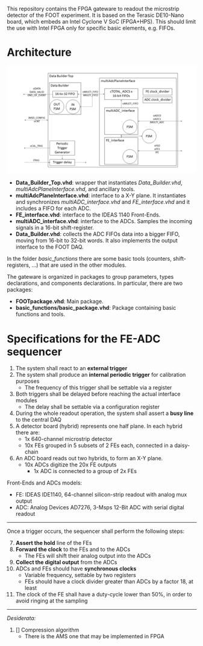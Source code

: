 This repository contains the FPGA gateware to readout the microstrip detector of the FOOT experiment. It is based on the Terasic DE10-Nano board, which embeds an Intel Cyclone V SoC (FPGA+HPS). This should limit the use with Intel FPGA only for specific basic elements, e.g. FIFOs.

# Architecture
![MSD Block Diagram](./doc/img/msdintf_block_diagram.png)

- **Data_Builder_Top.vhd**: wrapper that instantiates *Data_Builder.vhd*, *multiAdcPlaneInterface.vhd*, and ancillary tools.
- **multiAdcPlaneInterface.vhd**: interface to a X-Y plane. It instantiates and synchronizes *multiADC_interface.vhd* and *FE_interface.vhd* and it includes a FIFO for each ADC.
- **FE_interface.vhd**: interface to the IDEAS 1140 Front-Ends.
- **multiADC_interface.vhd**: interface to the ADCs. Samples the incoming signals in a 16-bit shift-register.
- **Data_Builder.vhd**: collects the ADC FIFOs data into a bigger FIFO, moving from 16-bit to 32-bit words. It also implements the output interface to the FOOT DAQ.

In the folder *basic_functions* there are some basic tools (counters, shift-registers, ...) that are used in the other modules.

The gateware is organized in packages to group parameters, types declarations, and components declarations. In particular, there are two packages:

- **FOOTpackage.vhd**: Main package.
- **basic_functions/basic_package.vhd**: Package containing basic functions and tools.


# Specifications for the FE-ADC sequencer

1. The system shall react to an **external trigger**
2. The system shall produce an **internal periodic trigger** for calibration purposes
    - The frequency of this trigger shall be settable via a register
3. Both triggers shall be delayed before reaching the actual interface modules
    - The delay shall be settable via a configuration register
4. During the whole readout operation, the system shall assert a **busy line** to the central DAQ
5. A detector board (hybrid) represents one half plane. In each hybrid there are:
    - 1x 640-channel microstrip detector
    - 10x FEs grouped in 5 subsets of 2 FEs each, connected in a daisy-chain
6. An ADC board reads out two hybrids, to form an X-Y plane.
    - 10x ADCs digitize the 20x FE outputs
        - 1x ADC is connected to a group of 2x FEs

Front-Ends and ADCs models:

- FE: IDEAS IDE1140, 64-channel silicon-strip readout with analog mux output
- ADC: Analog Devices AD7276, 3-Msps 12-Bit ADC with serial digital readout

---
Once a trigger occurs, the sequencer shall perform the following steps:

7. **Assert the hold** line of the FEs
8. **Forward the clock** to the FEs and to the ADCs
    - The FEs will shift their analog output into the ADCs
9. **Collect the digital output** from the ADCs
10. ADCs and FEs should have **synchronous clocks**
    - Variable frequency, settable by two registers
    - FEs should have a clock divider greater than ADCs by a factor 18, at least
11. The clock of the FE shall have a duty-cycle lower than 50%, in order to avoid ringing at the sampling

---
*Desiderata:*

1.	[] Compression algorithm
    -	There is the AMS one that may be implemented in FPGA
